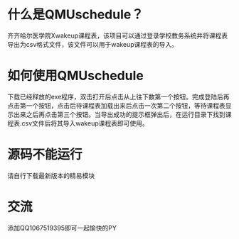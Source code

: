 # 什么是QMUschedule？
齐齐哈尔医学院Xwakeup课程表，该项目可以通过登录学校教务系统并将课程表导出为csv格式文件，该文件可以用于wakeup课程表的导入。
# 如何使用QMUschedule
下载已经释放的exe程序，双击打开后点击从上往下数第一个按钮。完成登陆后再点击第一个按钮，点击后待课程表加载出来后点击一次第二个按钮，等待课程表显示出来之后再点击第三个按钮。当导出成功的提示框弹出后，在运行目录下找到课程表.csv文件后将其导入wakeup课程表即可使用。
# 源码不能运行
请自行下载最新版本的精易模块
# 交流
添加QQ1067519395即可一起愉快的PY
